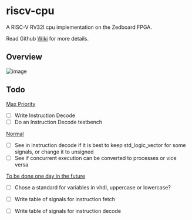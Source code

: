 # riscv-cpu
A RISC-V RV32I cpu implementation on the Zedboard FPGA.

Read Github [Wiki](https://github.com/Tech-Matt/riscv-cpu/wiki) for more details.

## Overview
![image](https://github.com/user-attachments/assets/d14bb4e3-7c2d-4a18-9439-53f07ec98cef)


## Todo

<ins> Max Priority </ins>

- [ ] Write Instruction Decode
- [ ] Do an Instruction Decode testbench

<ins> Normal </ins>
- [ ] See in instruction decode if it is best to keep std_logic_vector for some signals, or change it to unsigned
- [ ] See if concurrent execution can be converted to processes or vice versa

<ins> To be done one day in the future </ins>
- [ ] Chose a standard for variables in vhdl, uppercase or lowercase?
- [ ] Write table of signals for instruction fetch
- [ ] Write table of signals for instruction decode

